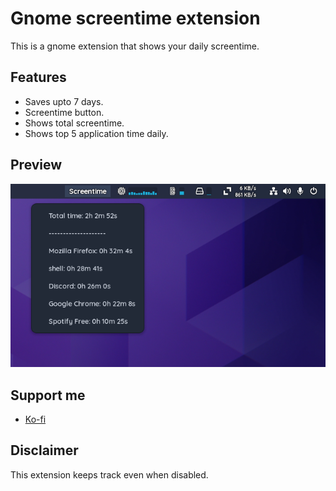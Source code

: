 # Gnome screentime extension
This is a gnome extension that shows your daily screentime.

## Features
- Saves upto 7 days.
- Screentime button.
- Shows total screentime.
- Shows top 5 application time daily.
  
## Preview
![Image](preview.png)

## Support me
- [Ko-fi](https://ko-fi.com/raybie_)

## Disclaimer
This extension keeps track even when disabled.
